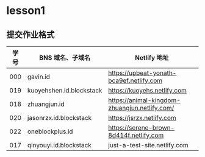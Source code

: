 # lesson1

## 提交作业格式

| 学号 |BNS 域名、子域名 | Netlify 地址 |
|---|---|---|
| 000 | gavin.id | https://upbeat-yonath-bca9ef.netlify.com |
| 019 | kuoyehshen.id.blockstack | https://kuoyehs.netlify.com |
| 018 | zhuangjun.id | https://animal-kingdom-zhuangjun.netlify.com/ |
| 020 | jasonrzx.id.blockstack | https://jsrzx.netlify.com |
| 022 | oneblockplus.id | https://serene-brown-8d414f.netlify.com |
| 017 | qinyouyi.id.blockstack | just-a-test-site.netlify.com |